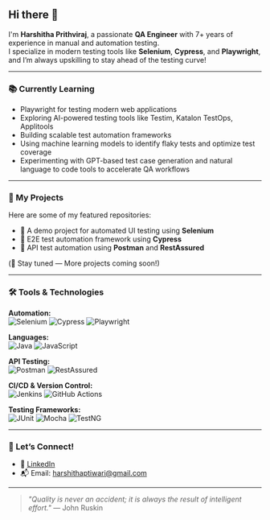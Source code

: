 ## Hi there 👋

I'm **Harshitha Prithviraj**, a passionate **QA Engineer** with 7+ years of experience in manual and automation testing.  
I specialize in modern testing tools like **Selenium**, **Cypress**, and **Playwright**, and I’m always upskilling to stay ahead of the testing curve!

---

### 📚 Currently Learning
 
- Playwright for testing modern web applications  
- Exploring AI-powered testing tools like Testim, Katalon TestOps, Applitools
- Building scalable test automation frameworks
- Using machine learning models to identify flaky tests and optimize test coverage
- Experimenting with GPT-based test case generation and natural language to code tools to accelerate QA workflows

  
---

### 🚀 My Projects

Here are some of my featured repositories:

- 🔹 A demo project for automated UI testing using **Selenium**
- 🔹 E2E test automation framework using **Cypress**
- 🔹 API test automation using **Postman** and **RestAssured**

(📌 Stay tuned — More projects coming soon!)

---

### 🛠 Tools & Technologies

**Automation:**  
![Selenium](https://img.shields.io/badge/Selenium-43B02A?style=flat&logo=selenium&logoColor=white) 
![Cypress](https://img.shields.io/badge/Cypress-17202C?style=flat&logo=cypress&logoColor=white) 
![Playwright](https://img.shields.io/badge/Playwright-45ba63?style=flat&logo=playwright&logoColor=white)

**Languages:**  
![Java](https://img.shields.io/badge/Java-007396?style=flat&logo=java&logoColor=white) 
![JavaScript](https://img.shields.io/badge/JavaScript-F7DF1E?style=flat&logo=javascript&logoColor=black)

**API Testing:**  
![Postman](https://img.shields.io/badge/Postman-FF6C37?style=flat&logo=postman&logoColor=white) 
![RestAssured](https://img.shields.io/badge/RestAssured-00599C?style=flat)

**CI/CD & Version Control:**  
![Jenkins](https://img.shields.io/badge/Jenkins-D24939?style=flat&logo=jenkins&logoColor=white) 
![GitHub Actions](https://img.shields.io/badge/GitHub_Actions-2088FF?style=flat&logo=github-actions&logoColor=white)

**Testing Frameworks:**  
![JUnit](https://img.shields.io/badge/JUnit-25A162?style=flat) 
![Mocha](https://img.shields.io/badge/Mocha-8D6748?style=flat&logo=mocha&logoColor=white) 
![TestNG](https://img.shields.io/badge/TestNG-FFCC00?style=flat)

---

### 🤝 Let’s Connect!

- 💼 [LinkedIn](https://www.linkedin.com/in/harshithaprithviraj)
- 📬 Email: harshithaptiwari@gmail.com

---

> _"Quality is never an accident; it is always the result of intelligent effort."_ — John Ruskin

<!--
**harshithaprithviraj/harshithaprithviraj** is a ✨ _special_ ✨ repository because its `README.md` (this file) appears on your GitHub profile.
-->
